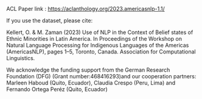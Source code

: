 ACL Paper link :  https://aclanthology.org/2023.americasnlp-1.1/

If you use the dataset, please cite:

Kellert, O. & M. Zaman (2023) Use of NLP in the Context of Belief states of Ethnic Minorities in      Latin America. In Proceedings of the Workshop on Natural Language Processing for Indigenous Languages of the Americas (AmericasNLP), pages 1–5, Toronto, Canada.    Association for Computational Linguistics.
 

We acknowledge the funding support from the German Research Foundation (DFG) (Grant number:468416293)and our cooperation partners: Marleen Haboud (Quito, Ecuador), Claudia Crespo (Peru, Lima) and Fernando Ortega Peréz (Quito, Ecuador)
